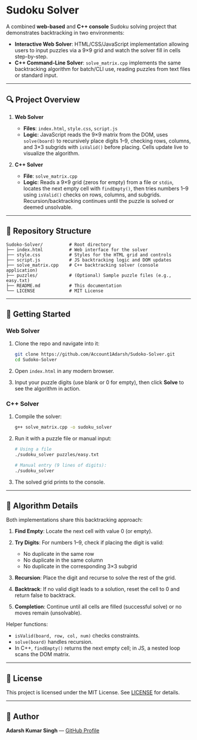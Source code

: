 # Sudoku Solver

A combined **web-based** and **C++ console** Sudoku solving project that demonstrates backtracking in two environments:

* **Interactive Web Solver**: HTML/CSS/JavaScript implementation allowing users to input puzzles via a 9×9 grid and watch the solver fill in cells step-by-step.
* **C++ Command-Line Solver**: `solve_matrix.cpp` implements the same backtracking algorithm for batch/CLI use, reading puzzles from text files or standard input.

---

## 🔍 Project Overview

1. **Web Solver**

   * **Files**: `index.html`, `style.css`, `script.js`
   * **Logic**: JavaScript reads the 9×9 matrix from the DOM, uses `solve(board)` to recursively place digits 1–9, checking rows, columns, and 3×3 subgrids with `isValid()` before placing. Cells update live to visualize the algorithm.

2. **C++ Solver**

   * **File**: `solve_matrix.cpp`
   * **Logic**: Reads a 9×9 grid (zeros for empty) from a file or `stdin`, locates the next empty cell with `findEmpty()`, then tries numbers 1–9 using `isValid()` checks on rows, columns, and subgrids. Recursion/backtracking continues until the puzzle is solved or deemed unsolvable.

---

## 📁 Repository Structure

```
Sudoko-Solver/          # Root directory
├── index.html          # Web interface for the solver
├── style.css           # Styles for the HTML grid and controls
├── script.js           # JS backtracking logic and DOM updates
├── solve_matrix.cpp    # C++ backtracking solver (console application)
├── puzzles/            # (Optional) Sample puzzle files (e.g., easy.txt)
├── README.md           # This documentation
└── LICENSE             # MIT License
```

---

## 🚀 Getting Started

### Web Solver

1. Clone the repo and navigate into it:

   ```bash
   git clone https://github.com/Account1Adarsh/Sudoko-Solver.git
   cd Sudoko-Solver
   ```
2. Open `index.html` in any modern browser.
3. Input your puzzle digits (use blank or 0 for empty), then click **Solve** to see the algorithm in action.

### C++ Solver

1. Compile the solver:

   ```bash
   g++ solve_matrix.cpp -o sudoku_solver
   ```
2. Run it with a puzzle file or manual input:

   ```bash
   # Using a file
   ./sudoku_solver puzzles/easy.txt

   # Manual entry (9 lines of digits):
   ./sudoku_solver
   ```
3. The solved grid prints to the console.

---

## 🧠 Algorithm Details

Both implementations share this backtracking approach:

1. **Find Empty**: Locate the next cell with value 0 (or empty).
2. **Try Digits**: For numbers 1–9, check if placing the digit is valid:

   * No duplicate in the same row
   * No duplicate in the same column
   * No duplicate in the corresponding 3×3 subgrid
3. **Recursion**: Place the digit and recurse to solve the rest of the grid.
4. **Backtrack**: If no valid digit leads to a solution, reset the cell to 0 and return false to backtrack.
5. **Completion**: Continue until all cells are filled (successful solve) or no moves remain (unsolvable).

Helper functions:

* `isValid(board, row, col, num)` checks constraints.
* `solve(board)` handles recursion.
* In C++, `findEmpty()` returns the next empty cell; in JS, a nested loop scans the DOM matrix.

---

## 📝 License

This project is licensed under the MIT License. See [LICENSE](LICENSE) for details.

---

## 👤 Author

**Adarsh Kumar Singh** — [GitHub Profile](https://github.com/Account1Adarsh)
